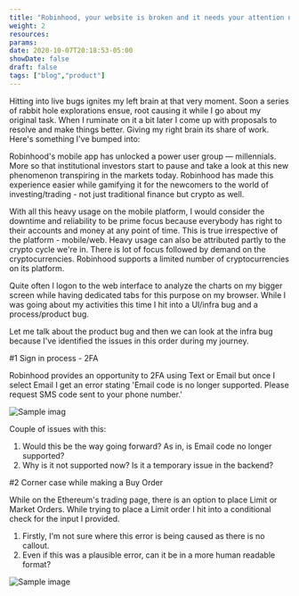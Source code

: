 ```yaml
---
title: "Robinhood, your website is broken and it needs your attention now"
weight: 2
resources:
params:
date: 2020-10-07T20:18:53-05:00
showDate: false
draft: false
tags: ["blog","product"]
---
```



Hitting into live bugs ignites my left brain at that very moment. Soon a series of rabbit hole explorations ensue, root causing it while I go about my original task. When I ruminate on it a bit later I come up with proposals to resolve and make things better. Giving my right brain its share of work. Here's something I've bumped into:

Robinhood's mobile app has unlocked a power user group — millennials. More so that institutional investors start to pause and take a look at this new phenomenon transpiring in the markets today. Robinhood has made this experience easier while gamifying it for the newcomers to the world of investing/trading - not just traditional finance but crypto as well.

With all this heavy usage on the mobile platform, I would consider the downtime and reliability to be prime focus because everybody has right to their accounts and money at any point of time. This is true irrespective of the platform - mobile/web. Heavy usage can also be attributed partly to the crypto cycle we're in. There is lot of focus followed by demand on the cryptocurrencies. Robinhood supports a limited number of cryptocurrencies on its platform. 

Quite often I logon to the web interface to analyze the charts on my bigger screen while having dedicated tabs for this purpose on my browser. While I was going about my activities this time I hit into a UI/infra bug and a process/product bug. 

Let me talk about the product bug and then we can look at the infra bug because I've identified the issues in this order during my journey.

#1 Sign in process - 2FA

Robinhood provides an opportunity to 2FA using Text or Email but once I select Email I get an error stating 'Email code is no longer supported. Please request SMS code sent to your phone number.'

![Sample imag](ttps://s3-us-west-2.amazonaws.com/secure.notion-static.com/4fd1cf61-32f6-42d8-80d3-673168379bd8/Untitled.png)

Couple of issues with this:

1. Would this be the way going forward? As in, is Email code no longer supported?
2. Why is it not supported now? Is it a temporary issue in the backend?

#2 Corner case while making a Buy Order

While on the Ethereum's trading page, there is an option to place Limit or Market Orders. While trying to place a Limit order I hit into a conditional check for the input I provided.

1. Firstly, I'm not sure where this error is being caused as there is no callout.
2. Even if this was a plausible error, can it be in a more human readable format?

![Sample image](https://s3-us-west-2.amazonaws.com/secure.notion-static.com/d5d1f87f-506b-413b-8469-d724d99d9b1c/Untitled.png)
